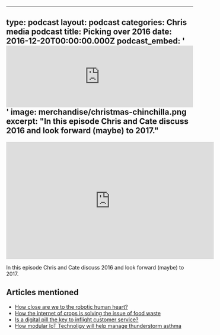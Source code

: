   - --
type: podcast
layout: podcast
categories: Chris media podcast
title: Picking over 2016
date: 2016-12-20T00:00:00.000Z
podcast_embed: '<iframe width="100%" height="166" scrolling="no" frameborder="no" src="https://w.soundcloud.com/player/?url=https%3A//api.soundcloud.com/tracks/298613438&amp;color=ff5500&amp;auto_play=false&amp;hide_related=false&amp;show_comments=true&amp;show_user=true&amp;show_reposts=false"></iframe>'
image: merchandise/christmas-chinchilla.png
excerpt: "In this episode Chris and Cate discuss 2016 and look forward (maybe) to 2017."
---

<iframe width="560" height="315" src="https://www.youtube.com/embed/RVFpPT82lDE" frameborder="0" allowfullscreen="">
</iframe>

In this episode Chris and Cate discuss 2016 and look forward (maybe) to 2017.

## Articles mentioned

- [How close are we to the robotic human heart?](http://readwrite.com/2016/09/07/how-close-are-we-to-the-robotic-human-heart-dt4/)
- [How the internet of crops is solving the issue of food waste](http://readwrite.com/2016/12/06/how-the-internet-of-crops-is-solving-the-issue-of-food-waste-il1/)
- [Is a digital pill the key to inflight customer service?](http://readwrite.com/2016/12/09/is-a-digital-pill-the-key-to-in-flight-customer-service-hl1/)
- [How modular IoT Technoligy will help manage thunderstorm asthma](https://nexpaq.com/blog/how-modular-iot-technology-will-help-manage-thunderstorm-asthma/)
